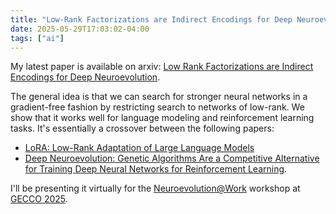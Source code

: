 ```yaml
---
title: "Low-Rank Factorizations are Indirect Encodings for Deep Neuroevolution"
date: 2025-05-29T17:03:02-04:00
tags: ["ai"]
---
```


My latest paper is available on arxiv: [Low Rank Factorizations are Indirect Encodings for Deep Neuroevolution](https://arxiv.org/abs/2504.03037). 

The general idea is that we can search for stronger neural networks in a gradient-free fashion by restricting search to networks of low-rank. We show that it works well for language modeling and reinforcement learning tasks. It's essentially a crossover between the following papers:

* [LoRA: Low-Rank Adaptation of Large Language Models](https://arxiv.org/abs/2106.09685)
* [Deep Neuroevolution: Genetic Algorithms Are a Competitive Alternative for Training Deep Neural Networks for Reinforcement Learning](https://arxiv.org/abs/1712.06567).

I'll be presenting it virtually for the [Neuroevolution@Work](https://newk-gecco.github.io/) workshop at [GECCO 2025](https://gecco-2025.sigevo.org/HomePage).
